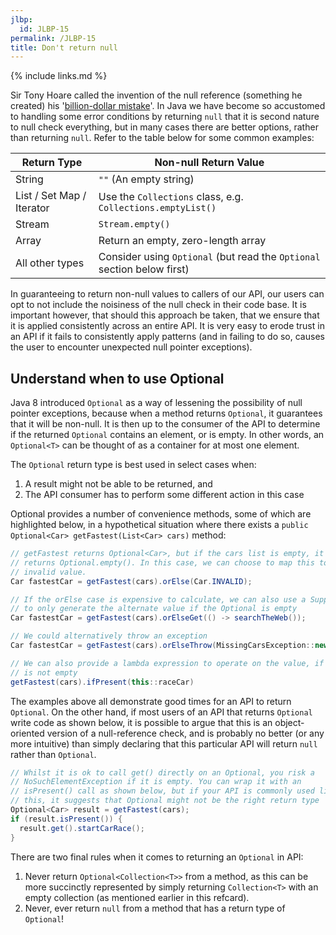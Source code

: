 ```yaml
---
jlbp:
  id: JLBP-15
permalink: /JLBP-15
title: Don't return null
---
```


{% include links.md %}

Sir Tony Hoare called the invention of the null reference (something he created) his '[billion-dollar mistake](https://en.wikipedia.org/wiki/Tony_Hoare)'. In Java we have become so accustomed to handling some error conditions by returning `null` that it is second nature to null check everything, but in many cases there are better options, rather than returning `null`. Refer to the table below for some common examples:

| Return Type               | Non-null Return Value                                                   |
|---------------------------|-------------------------------------------------------------------------|
| String                    | `""` (An empty string)                                                  |
| List / Set Map / Iterator | Use the `Collections` class, e.g. `Collections.emptyList()`             |
| Stream                    | `Stream.empty()`                                                        |
| Array                     | Return an empty, zero-length array                                      |
| All other types           | Consider using `Optional` (but read the `Optional` section below first) |

In guaranteeing to return non-null values to callers of our API, our users can opt to not include the noisiness of the null check in their code base. It is important however, that should this approach be taken, that we ensure that it is applied consistently across an entire API. It is very easy to erode trust in an API if it fails to consistently apply patterns (and in failing to do so, causes the user to encounter unexpected null pointer exceptions).

## Understand when to use Optional

Java 8 introduced `Optional` as a way of lessening the possibility of null pointer exceptions, because when a method returns `Optional`, it guarantees that it will be non-null. It is then up to the consumer of the API to determine if the returned `Optional` contains an element, or is empty. In other words, an `Optional<T>` can be thought of as a container for at most one element.

The `Optional` return type is best used in select cases when:

1. A result might not be able to be returned, and
2. The API consumer has to perform some different action in this case

Optional provides a number of convenience methods, some of which are highlighted below, in a hypothetical situation where there exists a `public Optional<Car> getFastest(List<Car> cars)` method:

```java
// getFastest returns Optional<Car>, but if the cars list is empty, it
// returns Optional.empty(). In this case, we can choose to map this to an
// invalid value.
Car fastestCar = getFastest(cars).orElse(Car.INVALID);

// If the orElse case is expensive to calculate, we can also use a Supplier
// to only generate the alternate value if the Optional is empty
Car fastestCar = getFastest(cars).orElseGet(() -> searchTheWeb());

// We could alternatively throw an exception
Car fastestCar = getFastest(cars).orElseThrow(MissingCarsException::new);

// We can also provide a lambda expression to operate on the value, if it
// is not empty
getFastest(cars).ifPresent(this::raceCar)
```

The examples above all demonstrate good times for an API to return `Optional`. On the other hand, if most users of an API that returns `Optional` write code as shown below, it is possible to argue that this is an object-oriented version of a null-reference check, and is probably no better (or any more intuitive) than simply declaring that this particular API will return `null` rather than `Optional`.

```java
// Whilst it is ok to call get() directly on an Optional, you risk a
// NoSuchElementException if it is empty. You can wrap it with an
// isPresent() call as shown below, but if your API is commonly used like
// this, it suggests that Optional might not be the right return type
Optional<Car> result = getFastest(cars);
if (result.isPresent()) {
  result.get().startCarRace();
}
```

There are two final rules when it comes to returning an `Optional` in API:

1. Never return `Optional<Collection<T>>` from a method, as this can be more succinctly represented by simply returning `Collection<T>` with an empty collection (as mentioned earlier in this refcard).
2. Never, ever return `null` from a method that has a return type of `Optional`!